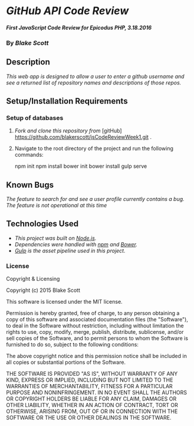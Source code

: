 # _GitHub API Code Review_

#### _First JavaScript Code Review for Epicodus PHP, 3.18.2016_

### By _**Blake Scott**_

## Description

_This web app is designed to allow a user to enter a github username and see a returned list of repository names and descriptions of those repos._  

## Setup/Installation Requirements

### Setup of databases

1. _Fork and clone this repository from_ [gitHub] https://github.com/blakerscott/jsCodeReviewWeek1.git .
2. Navigate to the root directory of the project and run the following commands:

    npm init
    npm install
    bower init
    bower install
    gulp serve

## Known Bugs

_The feature to search for and see a user profile currently contains a bug.  The feature is not operational at this time_

## Technologies Used

* _This project was built on [Node.js](https://nodejs.org/en/)._
* _Dependencies were handled with [npm](https://www.npmjs.com/) and [Bower](http://bower.io/)._
* _[Gulp](http://gulpjs.com/) is the asset pipeline used in this project._

### License

Copyright & Licensing

Copyright (c) 2015 Blake Scott

This software is licensed under the MIT license.

Permission is hereby granted, free of charge, to any person obtaining a copy of this software and associated documentation files (the "Software"), to deal in the Software without restriction, including without limitation the rights to use, copy, modify, merge, publish, distribute, sublicense, and/or sell copies of the Software, and to permit persons to whom the Software is furnished to do so, subject to the following conditions:

The above copyright notice and this permission notice shall be included in all copies or substantial portions of the Software.

THE SOFTWARE IS PROVIDED "AS IS", WITHOUT WARRANTY OF ANY KIND, EXPRESS OR IMPLIED, INCLUDING BUT NOT LIMITED TO THE WARRANTIES OF MERCHANTABILITY, FITNESS FOR A PARTICULAR PURPOSE AND NONINFRINGEMENT. IN NO EVENT SHALL THE AUTHORS OR COPYRIGHT HOLDERS BE LIABLE FOR ANY CLAIM, DAMAGES OR OTHER LIABILITY, WHETHER IN AN ACTION OF CONTRACT, TORT OR OTHERWISE, ARISING FROM, OUT OF OR IN CONNECTION WITH THE SOFTWARE OR THE USE OR OTHER DEALINGS IN THE SOFTWARE.
